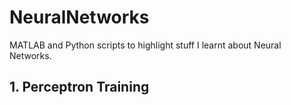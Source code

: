 # NeuralNetworks
MATLAB and Python scripts to highlight stuff I learnt about Neural Networks.

## 1. Perceptron Training
